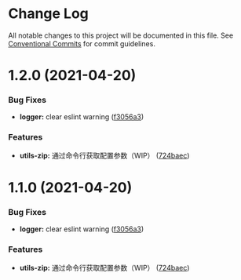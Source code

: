 # Change Log

All notable changes to this project will be documented in this file.
See [Conventional Commits](https://conventionalcommits.org) for commit guidelines.

# 1.2.0 (2021-04-20)


### Bug Fixes

* **logger:** clear eslint warning ([f3056a3](https://github.com/Arima-P/zhy-utils/commit/f3056a3124ff12d342e8452f51eece540fbd8014))


### Features

* **utils-zip:** 通过命令行获取配置参数（WIP） ([724baec](https://github.com/Arima-P/zhy-utils/commit/724baecd8cc4a203fa424a3895176c9012c53a81))





# 1.1.0 (2021-04-20)


### Bug Fixes

* **logger:** clear eslint warning ([f3056a3](https://github.com/Arima-P/zhy-utils/commit/f3056a3124ff12d342e8452f51eece540fbd8014))


### Features

* **utils-zip:** 通过命令行获取配置参数（WIP） ([724baec](https://github.com/Arima-P/zhy-utils/commit/724baecd8cc4a203fa424a3895176c9012c53a81))
